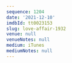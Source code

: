 ```yaml
---
sequence: 1204
date: '2021-12-10'
imdbId: tt0023153
slug: love-affair-1932
venue: null
venueNotes: null
medium: iTunes
mediumNotes: null
---
```


